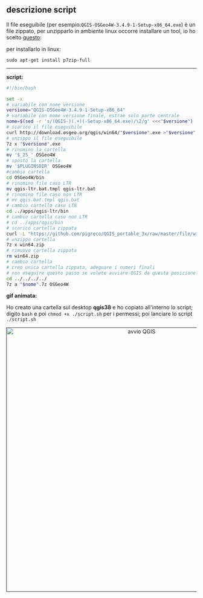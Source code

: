 ## descrizione script

Il file eseguibile (per esempio:`QGIS-OSGeo4W-3.4.9-1-Setup-x86_64.exe`) è un file zippato, per unzipparlo in ambiente linux occorre installare un tool, io ho scelto [questo](https://manpages.debian.org/jessie/p7zip-full/7za.1.en.html):

per installarlo in linux:

`sudo apt-get install p7zip-full`

---

**script:**


```bash
#!/bin/bash

set -x
# variabile con nome versione
versione="QGIS-OSGeo4W-3.4.9-1-Setup-x86_64"
# variabile con mome versione finale, estrae solo parte centrale
nome=$(sed -r 's/(QGIS-)(.+)(-Setup-x86_64.exe)/\2/g' <<<"$versione")
# scarico il file eseguibile
curl http://download.osgeo.org/qgis/win64/"$versione".exe >"$versione".exe
# unzippo il file eseguibile
7z x "$versione".exe
# rinomino la cartella
mv '$_25_' OSGeo4W
# sposto la cartella
mv '$PLUGINSDIR' OSGeo4W
#cambio cartella
cd OSGeo4W/bin
# rinomino file caso LTR
mv qgis-ltr.bat.tmpl qgis-ltr.bat
# rinomino file caso non LTR
# mv qgis.bat.tmpl qgis.bat
# cambio cartella caso LTR
cd ../apps/qgis-ltr/bin
# cambio cartella caso non LTR
# cd ../apps/qgis/bin
# scarico cartella zippata
curl -L "https://github.com/pigreco/QGIS_portable_3x/raw/master/file/win64/win64.zip" >win64.zip
# unzippo cartella
7z x win64.zip
# rimuovo cartella zippata
rm win64.zip
# cambio cartella
# creo unica cartella zippata, adeguare i numeri finali
# non eseguire questo passo se volete avviare QGIS da questa posizione
cd ../../../../
7z a "$nome".7z OSGeo4W
```

**gif animata:**

Ho creato una cartella sul desktop **qgis38** e ho copiato all'interno lo script; digito `bash` e poi `chmod +x ./script.sh` per i permessi; poi lanciare lo script `./script.sh`

<p align="center"> <a href="" target="_blank"><img src="./imgs/bash.gif" width="700" title="avvio QGIS"></a>
</p>